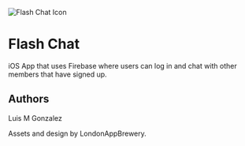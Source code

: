 ![Flash Chat Icon](https://dl.dropboxusercontent.com/s/x4nq6hhhr6my4so/Flash%20Chat%20Icon-60%402x.png?dl=0)

# Flash Chat

iOS App that uses Firebase where users can log in and chat with other members that have signed up.

## Authors

Luis M Gonzalez

Assets and design by LondonAppBrewery.

